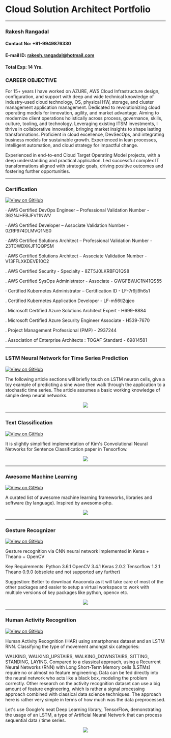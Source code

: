 # Cloud Solution Architect Portfolio
---
### Rakesh Rangadal
#### Contact No: +91-9949876330
#### E-mail ID: rakesh.rangadal@hotmail.com
#### Total Exp: 14 Yrs.

### CAREER OBJECTIVE

For 15+ years I have worked on AZURE, AWS Cloud Infrastructure design, configuration, and support with deep and wide technical knowledge of industry-used cloud technology, OS, physical HW, storage, and cluster management application management. Dedicated to revolutionizing cloud operating models for innovation, agility, and market advantage. Aiming to modernize client operations holistically across process, governance, skills, culture, tooling, and technology. Leveraging existing ITSM investments, I thrive in collaborative innovation, bringing market insights to shape lasting transformations. Proficient in cloud excellence, DevSecOps, and integrating business models for sustainable growth. Experienced in lean processes, intelligent automation, and cloud strategy for impactful change.

Experienced in end-to-end Cloud Target Operating Model projects, with a deep understanding and practical application. Led successful complex IT transformations aligned with strategic goals, driving positive outcomes and fostering further opportunities.

---
### Certification 

[![View on GitHub](https://img.shields.io/badge/GitHub-View_on_GitHub-blue?logo=GitHub)](https://github.com/sajankedia/Financial-Models-Numerical-Methods)

· AWS Certified DevOps Engineer – Professional Validation Number - 362NJHFBJFV11NWV

· AWS Certified Developer – Associate Validation Number - 0ZRP974DLMVQ1NS0

· AWS Certified Solutions Architect – Professional Validation Number - 23TCWDXKJF1QQPSM

· AWS Certified Solutions Architect – Associate Validation Number - V13FFLXKDEVE10C2

. AWS Certified Security - Specialty - 8ZT5J0LKRBFQ1QS8

. AWS Certified SysOps Administrator - Associate - GWGFBWJC1N41QS55

· Certified Kubernetes Administrator – Certification ID - LF-7r9ji9h6s1

. Certified Kubernetes Application Developer - LF-m56tl2qjeo

. Microsoft Certified Azure Solutions Architect Expert - H699-8884

. Microsoft Certified Azure Security Engineer Associate - H539-7670

. Project Management Professional (PMP) - 2937244

. Association of Enterprise Architects : TOGAF Standard -  69814581 



---
### LSTM Neural Network for Time Series Prediction

[![View on GitHub](https://img.shields.io/badge/GitHub-View_on_GitHub-blue?logo=GitHub)](https://github.com/sajankedia/LSTM-Neural-Network-for-Time-Series-Prediction)

The following article sections will briefly touch on LSTM neuron cells, give a toy example of predicting a sine wave then walk through the application to a stochastic time series. The article assumes a basic working knowledge of simple deep neural networks.

<center><img src="https://camo.githubusercontent.com/a085b4fe60690252b8aa2de917c53fc3f63aec21aafea21c8f1ecb543d2c44cb/68747470733a2f2f7777772e616c74756d696e74656c6c6967656e63652e636f6d2f6173736574732f74696d652d7365726965732d70726564696374696f6e2d7573696e672d6c73746d2d646565702d6e657572616c2d6e6574776f726b732f73696e776176655f66756c6c5f7365712e706e67"/></center>

---
### Text Classification

[![View on GitHub](https://img.shields.io/badge/GitHub-View_on_GitHub-blue?logo=GitHub)](https://github.com/sajankedia/cnn-text-classification-tf#readme)

It is slightly simplified implementation of Kim's Convolutional Neural Networks for Sentence Classification paper in Tensorflow.

<center><img src="images/text_classification.png"/></center>

---
### Awesome Machine Learning

[![View on GitHub](https://img.shields.io/badge/GitHub-View_on_GitHub-blue?logo=GitHub)](https://github.com/sajankedia/awesome-machine-learning)

A curated list of awesome machine learning frameworks, libraries and software (by language). Inspired by awesome-php.

<center><img src="images/machine_learning.jpg"/></center>

---
### Gesture Recognizer

[![View on GitHub](https://img.shields.io/badge/GitHub-View_on_GitHub-blue?logo=GitHub)](https://github.com/sajankedia/CNNGestureRecognizer)

Gesture recognition via CNN neural network implemented in Keras + Theano + OpenCV

Key Requirements: Python 3.6.1 OpenCV 3.4.1 Keras 2.0.2 Tensorflow 1.2.1 Theano 0.9.0 (obsolete and not supported any further)

Suggestion: Better to download Anaconda as it will take care of most of the other packages and easier to setup a virtual workspace to work with multiple versions of key packages like python, opencv etc.

<center><img src="images/gesture_recognition.jpg"/></center>

---
### Human Activity Recognition

[![View on GitHub](https://img.shields.io/badge/GitHub-View_on_GitHub-blue?logo=GitHub)](https://github.com/sajankedia/LSTM-Human-Activity-Recognition)

Human Activity Recognition (HAR) using smartphones dataset and an LSTM RNN. Classifying the type of movement amongst six categories:

WALKING,
WALKING_UPSTAIRS,
WALKING_DOWNSTAIRS,
SITTING,
STANDING,
LAYING.
Compared to a classical approach, using a Recurrent Neural Networks (RNN) with Long Short-Term Memory cells (LSTMs) require no or almost no feature engineering. Data can be fed directly into the neural network who acts like a black box, modeling the problem correctly. Other research on the activity recognition dataset can use a big amount of feature engineering, which is rather a signal processing approach combined with classical data science techniques. The approach here is rather very simple in terms of how much was the data preprocessed.

Let's use Google's neat Deep Learning library, TensorFlow, demonstrating the usage of an LSTM, a type of Artificial Neural Network that can process sequential data / time series.

<center><img src="images/human_activity.jpg"/></center>


